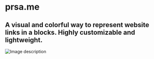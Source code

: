 # prsa.me

## A visual and colorful way to represent website links in a blocks. Highly customizable and lightweight.

![Image description](https://prsa.me/prsa.me.png)
